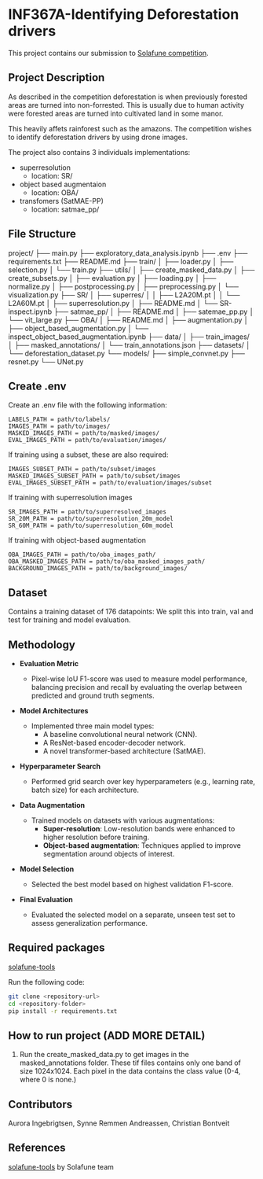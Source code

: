 # INF367A-Identifying Deforestation drivers

This project contains our submission to [Solafune competition](https://solafune.com/competitions/68ad4759-4686-4bb3-94b8-7063f755b43d?menu=about&tab=&topicId=a5e978e7-7759-4433-b1a5-063760451ff5).


## Project Description

As described in the competition deforestation is when previously forested areas are turned into non-forrested. This is usually due to human activity were forested areas are turned into cultivated land in some manor.

This heavily affets rainforest such as the amazons. The competition wishes to identify deforestation drivers by using drone images.

The project also contains 3 individuals implementations:
- superresolution
    - location: SR/
- object based augmentaion
    - location: OBA/
- transfomers (SatMAE-PP)
    - location: satmae_pp/

## File Structure

project/
├── main.py
├── exploratory_data_analysis.ipynb
├── .env
├── requirements.txt
├── README.md
├── train/
│   ├── loader.py
│   ├── selection.py
│   └── train.py
├── utils/
│   ├── create_masked_data.py
│   ├── create_subsets.py
│   ├── evaluation.py
│   ├── loading.py
│   ├── normalize.py
│   ├── postprocessing.py
│   ├── preprocessing.py
│   └── visualization.py
├── SR/
│   ├── superres/
│   │   ├── L2A20M.pt
│   │   └── L2A60M.pt
│   ├── superresolution.py
│   ├── README.md
│   └── SR-inspect.ipynb
├── satmae_pp/
│   ├── README.md
│   ├── satemae_pp.py
│   └── vit_large.py
├── OBA/
│   ├── README.md
│   ├── augmentation.py
│   ├── object_based_augmentation.py
│   └── inspect_object_based_augmentation.ipynb
├── data/
│   ├── train_images/
│   ├── masked_annotations/
│   └── train_annotations.json
├── datasets/
│   └── deforestation_dataset.py
└── models/
    ├── simple_convnet.py
    ├── resnet.py
    └── UNet.py

## Create .env

Create an .env file with the following information:

```plaintext
LABELS_PATH = path/to/labels/
IMAGES_PATH = path/to/images/
MASKED_IMAGES_PATH = path/to/masked/images/
EVAL_IMAGES_PATH = path/to/evaluation/images/
```

If training using a subset, these are also required:

```plaintext
IMAGES_SUBSET_PATH = path/to/subset/images
MASKED_IMAGES_SUBSET_PATH = path/to/subset/images
EVAL_IMAGES_SUBSET_PATH = path/to/evaluation/images/subset
```

If training with superresolution images

```plaintext
SR_IMAGES_PATH = path/to/superresolved_images
SR_20M_PATH = path/to/superresolution_20m_model
SR_60M_PATH = path/to/superresolution_60m_model
```

If training with object-based augmentation
```plaintext
OBA_IMAGES_PATH = path/to/oba_images_path/
OBA_MASKED_IMAGES_PATH = path/to/oba_masked_images_path/
BACKGROUND_IMAGES_PATH = path/to/background_images/
```

## Dataset

Contains a training dataset of 176 datapoints:
We split this into train, val and test for training and model evaluation.

## Methodology

- **Evaluation Metric**  
  - Pixel-wise IoU F1-score was used to measure model performance, balancing precision and recall by evaluating the overlap between predicted and ground truth segments.

- **Model Architectures**  
  - Implemented three main model types:
    - A baseline convolutional neural network (CNN).
    - A ResNet-based encoder-decoder network.
    - A novel transformer-based architecture (SatMAE).

- **Hyperparameter Search**  
  - Performed grid search over key hyperparameters (e.g., learning rate, batch size) for each architecture.

- **Data Augmentation**  
  - Trained models on datasets with various augmentations:
    - **Super-resolution**: Low-resolution bands were enhanced to higher resolution before training.
    - **Object-based augmentation**: Techniques applied to improve segmentation around objects of interest.

- **Model Selection**  
  - Selected the best model based on highest validation F1-score.

- **Final Evaluation**  
  - Evaluated the selected model on a separate, unseen test set to assess generalization performance.

## Required packages

[solafune-tools](https://github.com/Solafune-Inc/solafune-tools/tree/main)

Run the following code:

```bash
git clone <repository-url>
cd <repository-folder>
pip install -r requirements.txt
```

## How to run project (ADD MORE DETAIL)

1. Run the create_masked_data.py to get images in the masked_annotations folder. 
These tif files contains only one band of size 1024x1024. Each pixel in the data contains the class value (0-4, where 0 is none.)

## Contributors

Aurora Ingebrigtsen, Synne Remmen Andreassen, Christian Bontveit

## References

[solafune-tools](https://github.com/Solafune-Inc/solafune-tools/tree/main) by Solafune team